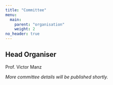 ```yaml
---
title: "Committee"
menu:
  main:
    parent: "organisation"
    weight: 2
no_header: true
---
```


## Head Organiser

Prof. Victor Manz

*More committee details will be published shortly.*
